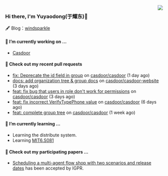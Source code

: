 <img align="right" src="https://github-readme-stats.vercel.app/api?username=leo220yuyaodog&show_icons=true&icon_color=805AD5&text_color=718096&bg_color=ffffff&hide_title=true" />

### Hi there, I'm Yuyaodong(于耀东)👋
🖋 Blog：[windsparkle](https://blog.windsparkle.top)
#### 🔭 I’m currently working on ...
- [Casdoor](https://github.com/casdoor)

#### 🔨 Check out my recent pull requests

- [fix: Deprecate the id field in group](https://github.com/casdoor/casdoor/pull/1987) on [casdoor/casdoor](https://github.com/casdoor/casdoor) (1 day ago)
- [docs: add organization tree &amp; group docs](https://github.com/casdoor/casdoor-website/pull/495) on [casdoor/casdoor-website](https://github.com/casdoor/casdoor-website) (3 days ago)
- [feat: fix bug that users in role don&#39;t work for permissions](https://github.com/casdoor/casdoor/pull/1977) on [casdoor/casdoor](https://github.com/casdoor/casdoor) (3 days ago)
- [feat: fix incorrect VerifyTypePhone value](https://github.com/casdoor/casdoor/pull/1968) on [casdoor/casdoor](https://github.com/casdoor/casdoor) (6 days ago)
- [feat: complete group tree](https://github.com/casdoor/casdoor/pull/1967) on [casdoor/casdoor](https://github.com/casdoor/casdoor) (1 week ago)

#### 🌱 I’m currently learning ...
- Learning the distribute system.
- Learning [MIT6.S081](https://pdos.csail.mit.edu/6.828/2021/schedule.html)

#### 📜 Check out my participating papers ...
- [Scheduling a multi-agent flow shop with two scenarios and release dates](https://www.tandfonline.com/doi/full/10.1080/00207543.2023.2188646) has been accepted by IGPR.

